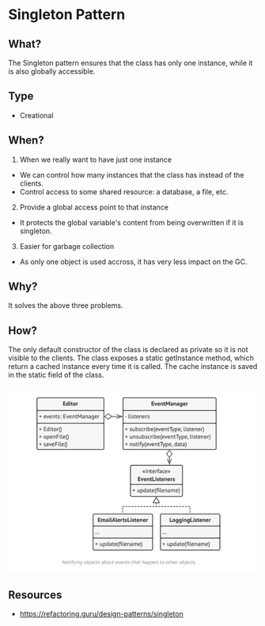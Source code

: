# Singleton Pattern
## What?
The Singleton pattern ensures that the class has only one instance, while it is also globally accessible.

## Type
- Creational

## When?
1. When we really want to have just one instance
- We can control how many instances that the class has instead of the clients.
- Control access to some shared resource: a database, a file, etc.

2. Provide a global access point to that instance
- It protects the global variable's content from being overwritten if it is singleton.

3. Easier for garbage collection
- As only one object is used accross, it has very less impact on the GC.

## Why?
It solves the above three problems.

## How?
The only default constructor of the class is declared as private so it is not visible to the clients. The class exposes a static getInstance method, which return a cached instance every time it is called. The cache instance is saved in the static field of the class.

![Singleton Design Pattern Example](https://github.com/sanjeevpr/design-patterns/blob/main/Resources/observer.png)

## Resources
- https://refactoring.guru/design-patterns/singleton